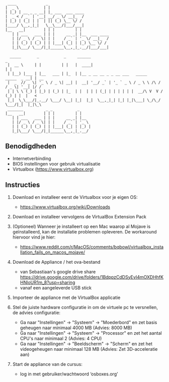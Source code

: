      ____             _                
    |  _ \           | |               
    | |_) | __ _ _ __| |_ ___  ___ ____
    |  _ < / _` | '__| __/ _ \/ __|_  /
    | |_) | (_| | |  | || (_) \__ \/ / 
    |____/ \__,_|_|   \__\___/|___/___|
    |__   __|        | | |         | |            
       | | ___   ___ | | |     __ _| |__  ___ ____
       | |/ _ \ / _ \| | |    / _` | '_ \/ __|_  /
       | | (_) | (_) | | |___| (_| | |_) \__ \/ / 
       |_|\___/ \___/|_|______\__,_|_.__/|___/___|

      _____       _           _     ______                                           _    
     |  __ \     | |         | |   |  ____|                                         | |   
     | |__) |___ | |__   ___ | |_  | |__ _ __ __ _ _ __ ___   _____      _____  _ __| | __
     |  _  // _ \| '_ \ / _ \| __| |  __| '__/ _` | '_ ` _ \ / _ \ \ /\ / / _ \| '__| |/ /
     | | \ \ (_) | |_) | (_) | |_  | |  | | | (_| | | | | | |  __/\ V  V / (_) | |  |   < 
     |_|  \_\___/|_.__/ \___/ \__| |_|  |_|  \__,_|_| |_| |_|\___| \_/\_/ \___/|_|  |_|\_\
     _______          _ _           _     
    |__   __|        | | |         | |    
       | | ___   ___ | | |     __ _| |__  
       | |/ _ \ / _ \| | |    / _` | '_ \ 
       | | (_) | (_) | | |___| (_| | |_) |
       |_|\___/ \___/|_|______\__,_|_.__/ 
                                          
## Benodigdheden

* Internetverbinding
* BIOS instellingen voor gebruik virtualisatie
* Virtualbox (https://www.virtualbox.org)

## Instructies
1. Download en installeer eerst de Virtualbox voor je eigen OS:
    * https://www.virtualbox.org/wiki/Downloads

2. Download en installeer vervolgens de VirtualBox Extension Pack

3. (Optioneel) Wanneer je installeert op een Mac waarop al Mojave is geïnstalleerd, kan de installatie problemen opleveren. De workaround hiervoor vind je hier:
    * https://www.reddit.com/r/MacOS/comments/bqbowl/virtualbox_installation_fails_on_macos_mojave/

4. Download de Appliance / het ova-bestand
    * van Sebastiaan's google drive share https://drive.google.com/drive/folders/1BdppzCdDSyEvI4mOXDHhfKHNloUR1m_8?usp=sharing
    * vanaf een aangeleverde USB stick

5. Importeer de appliance met de VirtualBox applicatie

6. Stel de juiste hardware configuratie in om de virtuele pc te versnellen, de advies configuratie:
    * Ga naar "Instellingen" -> "Systeem" -> "Moederbord" en zet basis geheugen naar minimaal 4000 MB (Advies: 8000 MB)
    * Ga naar "Instellingen" -> "Systeem" -> "Processor"  en zet het aantal CPU's naar minimaal 2 (Advies: 4 CPU)
    * Ga naar "Instellingen" -> "Beeldscherm" -> "Scherm" en zet het videogeheugen naar minimaal 128 MB (Advies: Zet 3D-acceleratie aan)

7. Start de appliance van de cursus:
    * log in met gebruiker/wachtwoord ‘osboxes.org’